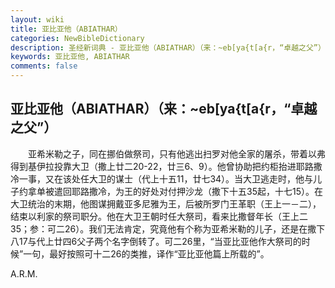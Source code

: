 ```yaml
---
layout: wiki
title: 亚比亚他（ABIATHAR）
categories: NewBibleDictionary
description: 圣经新词典 - 亚比亚他（ABIATHAR）（来：~eb[ya{t[a{r，“卓越之父”）
keywords: 亚比亚他, ABIATHAR
comments: false
---
```


## 亚比亚他（ABIATHAR）（来：~eb[ya{t[a{r，“卓越之父”）

　　亚希米勒之子，同在挪伯做祭司，只有他逃出扫罗对他全家的屠杀，带着以弗得到基伊拉投靠大卫（撒上廿二20-22，廿三6、9）。他曾协助把约柜抬进耶路撒冷一事，又在该处任大卫的谋士（代上十五11，廿七34）。当大卫逃走时，他与儿子约拿单被遣回耶路撒冷，为王的好处对付押沙龙（撒下十五35起，十七15）。在大卫统治的末期，他图谋拥戴亚多尼雅为王，后被所罗门王革职（王上一－二），结束以利家的祭司职分。他在大卫王朝时任大祭司，看来比撒督年长（王上二35；参：可二26）。我们无法肯定，究竟他有个称为亚希米勒的儿子，还是在撒下八17与代上廿四6父子两个名字倒转了。可二26里，“当亚比亚他作大祭司的时候”一句，最好按照可十二26的类推，译作“亚比亚他篇上所载的”。

A.R.M.








